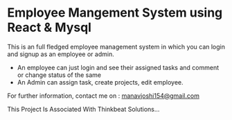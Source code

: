 # Employee Mangement System using React & Mysql

This is an full fledged employee management system in which you can login and signup as an employee or admin.
- An employee can just login and see their assigned tasks and comment or change status of the same
- An Admin can assign task, create projects, edit employee.


For further information, contact me on : manavjoshi154@gmail.com

This Project Is Associated With Thinkbeat Solutions...
